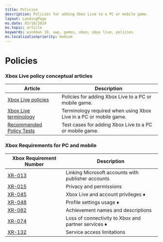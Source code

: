 ```yaml
---
title: Policies
description: Policies for adding Xbox Live to a PC or mobile game.
layout: LandingPage
ms.date: 03/18/2019
ms.topic: article
keywords: windows 10, uwp, games, xbox, xbox live, policies
ms.localizationpriority: medium
---
```


# Policies


### Xbox Live policy conceptual articles

| Article | Description |
|---------|-------------|
| [Xbox Live policies](../xboxlive-policies.md) | Policies for adding Xbox Live to a PC or mobile game. |
| [Xbox Live terminology](xboxlive-terminology.md) | Terminology required when using Xbox Live in a PC or mobile game. |
| [Recommended Policy Tests](xboxlive-policy-tests.md) | Test cases for adding Xbox Live to a PC or mobile game. |


### Xbox Requirements for PC and mobile

|Xbox Requirement Number | Description|
|-----------------|------------|
| [XR-013](xr013.md) | Linking Microsoft accounts with publisher accounts |
| [XR-015](xr015.md) | Privacy and permissions |
| [XR-045](xr045.md) | Xbox Live and account privileges &diams; |
| [XR-048](xr048.md) | Profile settings usage &diams; |
| [XR-062](xr062.md) | Achievement names and descriptions |
| [XR-074](xr074.md) | Loss of connectivity to Xbox and partner services &diams; |
| [XR-132](xr132.md) | Service access limitations |
